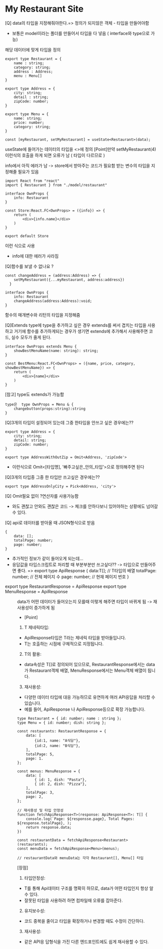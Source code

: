 # My Restaurant Site

[Q] <Store info={data}>
data의 타입을 지정해줘야한다.=> 정의가 되지않은 객체 - 타입을 만들어야함
- 보통은 model이라는 폴더를 만들어서 타입을 다 넣음 ( interface와 type으로 가능)

해당 데이터에 맞게 타입을 정의
```
export type Restaurant = {
    name : string;
    category: string;
    address : Address;
    menu : Menu[]
}

export type Address = {
    city: string;
    detail : string;
    zipCode: number;
}

export type Menu = {
    name: string;
    price: number;
    category: string;
}
```
```
const [myRestaurant, setMyRestaurant] = useState<Restaurant>(data);
```
useState에 들어가는 데이터의 타입을 <>에 정의 
[Point]만약 setMyRestaurant(4)이런식의 호출을 하게 되면 오류가 남 ( 타입이 다르므로 )

info에서 아직 에러가 남 
-> store에서 받아주는 코드가 필요함 
받는 변수의 타입을 지정해줄 필요가 있음 

```
import React from "react"
import { Restaurant } from "./model/restaurant"

interface OwnProps {
    info: Restaurant
}

const Store:React.FC<OwnProps> = ({info}) => {
    return (
        <div>{info.name}</div>
    )
}

export default Store
``` 
이런 식으로 사용
- info에 대한 에러가 사라짐 

[Q]함수를 보낼 수 없나요 ?
```(App.js)
const changeAddress = (address:Address) => {
    setMyRestaurant({...myRestaurant, address:address})
  }
```
```(Store.js)
interface OwnProps {
    info: Restaurant
    changeAddress(address:Address):void;
}
```
함수의 매개변수와 리턴의 타입을 지정해줌 

[Q]Extends
type에 type을 추가하고 싶은 경우
extends를 써서 겹치는 타입을 사용하고 거기에 함수를 추가하게되는 경우가 생기면 extends에 추가해서 사용해주면 코드, 실수 모두가 줄게 된다.
```
interface OwnProps extends Menu {
    showBestMenuName(name: string): string;
}

const BestMenu:React.FC<OwnProps> = ({name, price, category, showBestMenuName}) => {
    return (
        <div>{name}</div>
    )
}
```

[참고] type도 extends가 가능함
```
type은  type OwnProps = Menu & {
    changebutton(props:string):string
}
```

[Q]3개의 타입이 설정되어 있는데 그중 한타입을 안쓰고 싶은 경우에는??
```
export type Address = {
    city: string;
    detail: string;
    zipCode: number;
}

export type AddressWithOutZip = Omit<Address, 'zipCode'>
```
- 이런식으로 Omit<[타입명], '빠주고싶은_안의_타입'>으로 정의해주면 된다

[Q]3개의 타입중 그중 한 타입만 쓰고싶은 경우에는??
```
export type AddressOnlyCity = Pick<Address, 'city'>
```

[Q] Omit필요 없이 ?연산자를 사용가능함 
- 와도 괜찮고 안와도 괜찮은 코드 -> 체크를 안하다보니 있어야하는 상황에도 넘어갈 수 있다. 

[Q] api로 데이터를 받아올 때 JSON형식으로 받음 
```
{
    data: [];
    totalPage: number;
    page: number;
}
```
- 추가적인 정보가 같이 들어오게 되는데... 
- 응답값을 타입스크립트로 처리할 때 부분부분만 쓰고싶다?? -> 타입으로 만들어주면 좋다.
=> 
export type ApiResponse<T> {
    data:T[];           // T타입의 배열
    totalPage: number;  // 전체 페이지 수
    page: number;       // 현재 페이지 번호
}

export type RestaurantResponse = ApiResponse<Restaurant>
export type MenuResponse = ApiResponse<Menu>

data가 어떤 데이터가 들어오는지 모를때 이렇게 해주면 타입이 바뀌게 됨 
-> 재사용성이 증가하게 됨

- [Point]
1. T 제네릭타입: 
- ApiResponse타입은 T라는 제네릭 타입을 받아들입니다.
- T는 호출하는 시점에 구체적으로 지정됩니다.

2. T의 활용:
- data속성은 T[]로 정의되어 있으므로, RestaurantResponse에서는 data가 Restaurant객체 배열, MenuResponse에서는 Menu객체 배열이 됩니다.
3. 재사용성:
- 다양한 데이터 타입에 대응 가능하므로 유연하게 여러 API응답을 처리할 수 있습니다.
- 예를 들어, ApiResponse<User> 나 ApiResponse<Product>등으로 확장 가능합니다.

``` // 동작 예시
type Restaurant = { id: number; name : string };
type Menu = { id: number; dish: string };

const restaurants: RestaurantResponse = {
    data: [
        {id:1, name: "A식당"},
        {id:2, name: "B식당"},
    ],
    totalPage: 5,
    page: 1.
};

const menus: MenuResponse = {
    data: [
        { id: 1, dish: "Pasta"},
        { id: 2, dish: "Pizza"},
    ],
    totalPage: 3,
    page: 2,
};

// 재사용성 및 타입 안정성
function fetchApiResponse<T>(response: ApiResponse<T>: T[] {
    console.log(`Page: ${responsse.page}, Total Pages: ${response.totalPage}, );
    return response.data;
})

const restaurantData = fetchApiResponse<Restaurant>(restaurants);
const menuData = fetchApiResponse<Menu>(menus);

// restaurantData와 menuData는 각각 Restaurant[], Menu[] 타입
```
[장점]
1. 타입안정성: 
- T를 통해 Api데이터 구조를 명확히 하므로, data가 어떤 타입인지 항상 알 수 있다.
- 잘못된 타입을 사용하려 하면 컴파일때 오류를 잡아준다.
2. 유지보수성: 
- 코드 중복을 줄이고 타입을 확장하거나 변경할 때도 수정이 간단하다.
3. 재사용성:
- 같은 API응 답형식을 가진 다른 엔드포인트에도 쉽게 재사용할 수 있다.
